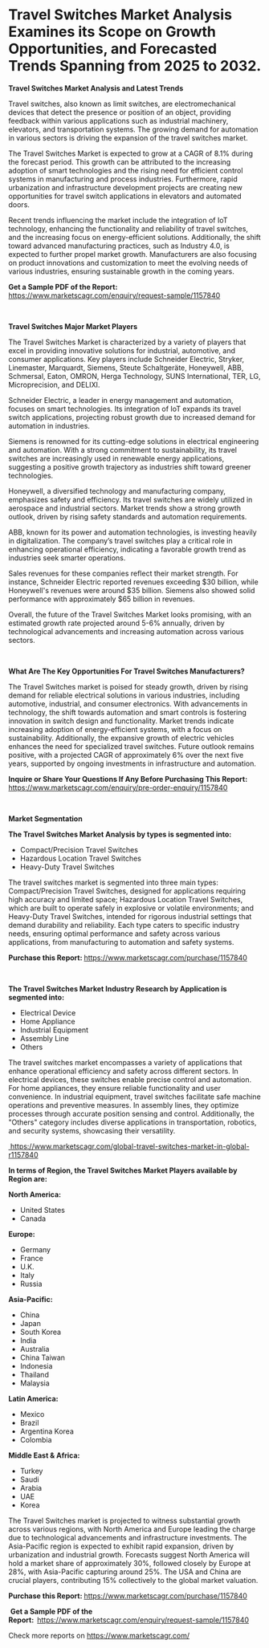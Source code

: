 <p><h1>Travel Switches Market Analysis Examines its Scope on Growth Opportunities, and Forecasted Trends Spanning from 2025 to 2032.</h1></p><p><strong>Travel Switches Market Analysis and Latest Trends</strong></p>
<p><p>Travel switches, also known as limit switches, are electromechanical devices that detect the presence or position of an object, providing feedback within various applications such as industrial machinery, elevators, and transportation systems. The growing demand for automation in various sectors is driving the expansion of the travel switches market.</p><p>The Travel Switches Market is expected to grow at a CAGR of 8.1% during the forecast period. This growth can be attributed to the increasing adoption of smart technologies and the rising need for efficient control systems in manufacturing and process industries. Furthermore, rapid urbanization and infrastructure development projects are creating new opportunities for travel switch applications in elevators and automated doors.</p><p>Recent trends influencing the market include the integration of IoT technology, enhancing the functionality and reliability of travel switches, and the increasing focus on energy-efficient solutions. Additionally, the shift toward advanced manufacturing practices, such as Industry 4.0, is expected to further propel market growth. Manufacturers are also focusing on product innovations and customization to meet the evolving needs of various industries, ensuring sustainable growth in the coming years.</p></p>
<p><strong>Get a Sample PDF of the Report:&nbsp;</strong> <a href="https://www.marketscagr.com/enquiry/request-sample/1157840?utm_campaign=3215&utm_medium=2&utm_source=Github&utm_content=ia&utm_term=06042025&utm_id=travel-switches">https://www.marketscagr.com/enquiry/request-sample/1157840</a></p>
<p>&nbsp;</p>
<p><strong>Travel Switches Major Market Players</strong></p>
<p><p>The Travel Switches Market is characterized by a variety of players that excel in providing innovative solutions for industrial, automotive, and consumer applications. Key players include Schneider Electric, Stryker, Linemaster, Marquardt, Siemens, Steute Schaltgeräte, Honeywell, ABB, Schmersal, Eaton, OMRON, Herga Technology, SUNS International, TER, LG, Microprecision, and DELIXI.</p><p>Schneider Electric, a leader in energy management and automation, focuses on smart technologies. Its integration of IoT expands its travel switch applications, projecting robust growth due to increased demand for automation in industries.</p><p>Siemens is renowned for its cutting-edge solutions in electrical engineering and automation. With a strong commitment to sustainability, its travel switches are increasingly used in renewable energy applications, suggesting a positive growth trajectory as industries shift toward greener technologies.</p><p>Honeywell, a diversified technology and manufacturing company, emphasizes safety and efficiency. Its travel switches are widely utilized in aerospace and industrial sectors. Market trends show a strong growth outlook, driven by rising safety standards and automation requirements.</p><p>ABB, known for its power and automation technologies, is investing heavily in digitalization. The company’s travel switches play a critical role in enhancing operational efficiency, indicating a favorable growth trend as industries seek smarter operations.</p><p>Sales revenues for these companies reflect their market strength. For instance, Schneider Electric reported revenues exceeding $30 billion, while Honeywell's revenues were around $35 billion. Siemens also showed solid performance with approximately $65 billion in revenues.</p><p>Overall, the future of the Travel Switches Market looks promising, with an estimated growth rate projected around 5-6% annually, driven by technological advancements and increasing automation across various sectors.</p></p>
<p>&nbsp;</p>
<p><strong>What Are The Key Opportunities For Travel Switches Manufacturers?</strong></p>
<p><p>The Travel Switches market is poised for steady growth, driven by rising demand for reliable electrical solutions in various industries, including automotive, industrial, and consumer electronics. With advancements in technology, the shift towards automation and smart controls is fostering innovation in switch design and functionality. Market trends indicate increasing adoption of energy-efficient systems, with a focus on sustainability. Additionally, the expansive growth of electric vehicles enhances the need for specialized travel switches. Future outlook remains positive, with a projected CAGR of approximately 6% over the next five years, supported by ongoing investments in infrastructure and automation.</p></p>
<p><strong>Inquire or Share Your Questions If Any Before Purchasing This Report:</strong> <a href="https://www.marketscagr.com/enquiry/pre-order-enquiry/1157840?utm_campaign=3215&utm_medium=2&utm_source=Github&utm_content=ia&utm_term=06042025&utm_id=travel-switches">https://www.marketscagr.com/enquiry/pre-order-enquiry/1157840</a></p>
<p>&nbsp;</p>
<p><strong>Market Segmentation</strong></p>
<p><strong>The Travel Switches Market Analysis by types is segmented into:</strong></p>
<p><ul><li>Compact/Precision Travel Switches</li><li>Hazardous Location Travel Switches</li><li>Heavy-Duty Travel Switches</li></ul></p>
<p><p>The travel switches market is segmented into three main types: Compact/Precision Travel Switches, designed for applications requiring high accuracy and limited space; Hazardous Location Travel Switches, which are built to operate safely in explosive or volatile environments; and Heavy-Duty Travel Switches, intended for rigorous industrial settings that demand durability and reliability. Each type caters to specific industry needs, ensuring optimal performance and safety across various applications, from manufacturing to automation and safety systems.</p></p>
<p><strong>Purchase this Report:&nbsp;</strong><a href="https://www.marketscagr.com/purchase/1157840?utm_campaign=3215&utm_medium=2&utm_source=Github&utm_content=ia&utm_term=06042025&utm_id=travel-switches">https://www.marketscagr.com/purchase/1157840</a></p>
<p>&nbsp;</p>
<p><strong>The Travel Switches Market Industry Research by Application is segmented into:</strong></p>
<p><ul><li>Electrical Device</li><li>Home Appliance</li><li>Industrial Equipment</li><li>Assembly Line</li><li>Others</li></ul></p>
<p><p>The travel switches market encompasses a variety of applications that enhance operational efficiency and safety across different sectors. In electrical devices, these switches enable precise control and automation. For home appliances, they ensure reliable functionality and user convenience. In industrial equipment, travel switches facilitate safe machine operations and preventive measures. In assembly lines, they optimize processes through accurate position sensing and control. Additionally, the "Others" category includes diverse applications in transportation, robotics, and security systems, showcasing their versatility.</p></p>
<p><a href="https://www.marketscagr.com/global-travel-switches-market-in-global-r1157840?utm_campaign=3215&utm_medium=2&utm_source=Github&utm_content=ia&utm_term=06042025&utm_id=travel-switches">&nbsp;https://www.marketscagr.com/global-travel-switches-market-in-global-r1157840</a></p>
<p><strong>In terms of Region, the Travel Switches Market Players available by Region are:</strong></p>
<p>
    <p> <strong> North America: </strong>
        <ul>
            <li>United States</li>
            <li>Canada</li>
        </ul>
        </p> 
    <p> <strong> Europe: </strong>
        <ul>
            <li>Germany</li>
            <li>France</li>
            <li>U.K.</li>
            <li>Italy</li>
            <li>Russia</li>
        </ul>
        </p> 
    <p> <strong> Asia-Pacific: </strong>
        <ul>
            <li>China</li>
            <li>Japan</li>
            <li>South Korea</li>
            <li>India</li>
            <li>Australia</li>
            <li>China Taiwan</li>
            <li>Indonesia</li>
            <li>Thailand</li>
            <li>Malaysia</li>
        </ul>
        </p> 
    <p> <strong> Latin America: </strong>
        <ul>
            <li>Mexico</li>
            <li>Brazil</li>
            <li>Argentina Korea</li>
            <li>Colombia</li>
        </ul>
        </p> 
    <p> <strong> Middle East & Africa: </strong>
        <ul>
            <li>Turkey</li>
            <li>Saudi</li>
            <li>Arabia</li>
            <li>UAE</li>
            <li>Korea</li>
        </ul>
    </p>
    </p>
<p><p>The Travel Switches market is projected to witness substantial growth across various regions, with North America and Europe leading the charge due to technological advancements and infrastructure investments. The Asia-Pacific region is expected to exhibit rapid expansion, driven by urbanization and industrial growth. Forecasts suggest North America will hold a market share of approximately 30%, followed closely by Europe at 28%, with Asia-Pacific capturing around 25%. The USA and China are crucial players, contributing 15% collectively to the global market valuation.</p></p>
<p><strong>Purchase this Report: </strong><a href="https://www.marketscagr.com/purchase/1157840?utm_campaign=3215&utm_medium=2&utm_source=Github&utm_content=ia&utm_term=06042025&utm_id=travel-switches">https://www.marketscagr.com/purchase/1157840</a></p>
<p>&nbsp;<strong>Get a Sample PDF of the Report:&nbsp;&nbsp;</strong><a href="https://www.marketscagr.com/enquiry/request-sample/1157840?utm_campaign=3215&utm_medium=2&utm_source=Github&utm_content=ia&utm_term=06042025&utm_id=travel-switches">https://www.marketscagr.com/enquiry/request-sample/1157840</a></p>
<p><strong></strong></p>
<p>Check more reports on <a href="https://www.marketscagr.com/?utm_campaign=3215&utm_medium=2&utm_source=Github&utm_content=ia&utm_term=06042025&utm_id=travel-switches">https://www.marketscagr.com/</a></p>